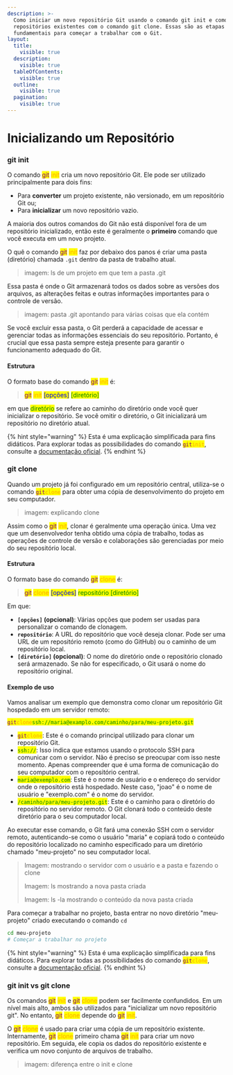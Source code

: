 ```yaml
---
description: >-
  Como iniciar um novo repositório Git usando o comando git init e como clonar
  repositórios existentes com o comando git clone. Essas são as etapas
  fundamentais para começar a trabalhar com o Git.
layout:
  title:
    visible: true
  description:
    visible: true
  tableOfContents:
    visible: true
  outline:
    visible: true
  pagination:
    visible: true
---
```


# Inicializando um Repositório

### git init

O comando <mark style="color:purple;">git</mark> <mark style="color:orange;">init</mark> cria um novo repositório Git. Ele pode ser utilizado principalmente para dois fins:

* Para **converter** um projeto existente, não versionado, em um repositório Git ou;
* Para **inicializar** um novo repositório vazio.

A maioria dos outros comandos do Git não está disponível fora de um repositório inicializado, então este é geralmente o **primeiro** comando que você executa em um novo projeto.

O quê o comando <mark style="color:purple;">git</mark> <mark style="color:orange;">init</mark> faz por debaixo dos panos é criar uma pasta (diretório) chamada `.git` dentro da pasta de trabalho atual.

> imagem: ls de um projeto em que tem a pasta .git

Essa pasta é onde o Git armazenará todos os dados sobre as versões dos arquivos, as alterações feitas e outras informações importantes para o controle de versão.&#x20;

> imagem: pasta .git apontando para várias coisas que ela contém

Se você excluir essa pasta, o Git perderá a capacidade de acessar e gerenciar todas as informações essenciais do seu repositório. Portanto, é crucial que essa pasta sempre esteja presente para garantir o funcionamento adequado do Git.

#### Estrutura

O formato base do comando <mark style="color:purple;">git</mark>  <mark style="color:orange;">init</mark> é:

> <mark style="color:purple;">git</mark> <mark style="color:orange;">init</mark> <mark style="color:blue;">\[opções]</mark> <mark style="color:green;">\[diretório]</mark>

em que <mark style="color:green;">diretório</mark> se refere ao caminho do diretório onde você quer inicializar o repositório. Se você omitir o diretório, o Git inicializará um repositório no diretório atual.

{% hint style="warning" %}
Esta é uma explicação simplificada para fins didáticos. Para explorar todas as possibilidades do comando <mark style="color:purple;">`git`</mark><mark style="color:orange;">`init`</mark>, consulte a [documentação oficial](https://git-scm.com/docs/git-init/pt\_BR).
{% endhint %}

### git clone

Quando um projeto já foi configurado em um repositório central, utiliza-se o comando <mark style="color:purple;">`git`</mark><mark style="color:orange;">`clone`</mark> para obter uma cópia de desenvolvimento do projeto em seu computador.&#x20;

> imagem: explicando clone

Assim como o <mark style="color:purple;">git</mark> <mark style="color:orange;">init</mark>, clonar é geralmente uma operação única. Uma vez que um desenvolvedor tenha obtido uma cópia de trabalho, todas as operações de controle de versão e colaborações são gerenciadas por meio do seu repositório local.

#### Estrutura

O formato base do comando <mark style="color:purple;">git</mark>  <mark style="color:orange;">clone</mark> é:

> <mark style="color:purple;">git</mark> <mark style="color:orange;">clone</mark> <mark style="color:blue;">\[opções]</mark> <mark style="color:green;">repositório \[diretório]</mark>

Em que:

* **`[opções]` (opcional)**: Várias opções que podem ser usadas para personalizar o comando de clonagem.
* **`repositório`**: A URL do repositório que você deseja clonar. Pode ser uma URL de um repositório remoto (como do GitHub) ou o caminho de um repositório local.
* **`[diretório]` (opcional)**: O nome do diretório onde o repositório clonado será armazenado. Se não for especificado, o Git usará o nome do repositório original.

#### Exemplo de uso

Vamos analisar um exemplo que demonstra como clonar um repositório Git hospedado em um servidor remoto:

<mark style="color:purple;">`git`</mark><mark style="color:orange;">`clone`</mark><mark style="color:green;">`ssh://maria@examplo.com/caminho/para/meu-projeto.git`</mark>

* <mark style="color:purple;">`git`</mark><mark style="color:orange;">`clone`</mark>: Este é o comando principal utilizado para clonar um repositório Git.
* <mark style="color:green;">`ssh://`</mark>: Isso indica que estamos usando o protocolo SSH para comunicar com o servidor. Não é preciso se preocupar com isso neste momento. Apenas compreender que é uma forma de comunicação do seu computador com o repositório central.
* <mark style="color:green;">`maria@exemplo.com`</mark>: Este é o nome de usuário e o endereço do servidor onde o repositório está hospedado. Neste caso, "joao" é o nome de usuário e "exemplo.com" é o nome do servidor.
* <mark style="color:green;">`/caminho/para/meu-projeto.git`</mark>: Este é o caminho para o diretório do repositório no servidor remoto. O Git clonará todo o conteúdo deste diretório para o seu computador local.

Ao executar esse comando, o Git fará uma conexão SSH com o servidor remoto, autenticando-se como o usuário "maria" e copiará todo o conteúdo do repositório localizado no caminho especificado para um diretório chamado "meu-projeto" no seu computador local.

> Imagem: mostrando o servidor com o usuário e a pasta e fazendo o clone
>
> Imagem: ls mostrando a nova pasta criada
>
> Imagem: ls -la mostrando o conteúdo da nova pasta criada

Para começar a trabalhar no projeto, basta entrar no novo diretório "meu-projeto" criado executando o comando `cd`&#x20;

```bash
cd meu-projeto
# Começar a trabalhar no projeto
```



{% hint style="warning" %}
Esta é uma explicação simplificada para fins didáticos. Para explorar todas as possibilidades do comando <mark style="color:purple;">`git`</mark><mark style="color:orange;">`clone`</mark>, consulte a [documentação oficial](https://git-scm.com/docs/git-clone/pt\_BR).
{% endhint %}

### git init vs git clone

Os comandos <mark style="color:purple;">git</mark> <mark style="color:orange;">init</mark> e <mark style="color:purple;">git</mark> <mark style="color:orange;">clone</mark> podem ser facilmente confundidos. Em um nível mais alto, ambos são utilizados para "inicializar um novo repositório git".  No entanto, <mark style="color:purple;">git</mark> <mark style="color:orange;">clone</mark> depende do <mark style="color:purple;">git</mark> <mark style="color:orange;">init</mark>.&#x20;

O <mark style="color:purple;">git</mark> <mark style="color:orange;">clone</mark> é usado para criar uma cópia de um repositório existente. Internamente, <mark style="color:purple;">git</mark> <mark style="color:orange;">clone</mark> primeiro chama <mark style="color:purple;">git</mark> <mark style="color:orange;">init</mark> para criar um novo repositório. Em seguida, ele copia os dados do repositório existente e verifica um novo conjunto de arquivos de trabalho.

> imagem: diferença entre o init e clone
